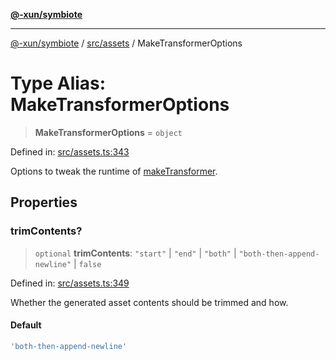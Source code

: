 [**@-xun/symbiote**](../../../README.md)

***

[@-xun/symbiote](../../../README.md) / [src/assets](../README.md) / MakeTransformerOptions

# Type Alias: MakeTransformerOptions

> **MakeTransformerOptions** = `object`

Defined in: [src/assets.ts:343](https://github.com/Xunnamius/symbiote/blob/d58f752a47908197bf2e7050b119b5cca3d1f350/src/assets.ts#L343)

Options to tweak the runtime of [makeTransformer](../functions/makeTransformer.md).

## Properties

### trimContents?

> `optional` **trimContents**: `"start"` \| `"end"` \| `"both"` \| `"both-then-append-newline"` \| `false`

Defined in: [src/assets.ts:349](https://github.com/Xunnamius/symbiote/blob/d58f752a47908197bf2e7050b119b5cca3d1f350/src/assets.ts#L349)

Whether the generated asset contents should be trimmed and how.

#### Default

```ts
'both-then-append-newline'
```

